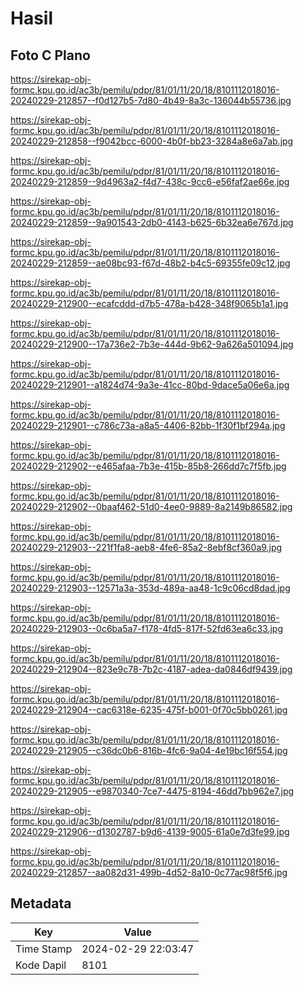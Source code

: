 # Hasil

## Foto C Plano

https://sirekap-obj-formc.kpu.go.id/ac3b/pemilu/pdpr/81/01/11/20/18/8101112018016-20240229-212857--f0d127b5-7d80-4b49-8a3c-136044b55736.jpg

https://sirekap-obj-formc.kpu.go.id/ac3b/pemilu/pdpr/81/01/11/20/18/8101112018016-20240229-212858--f9042bcc-6000-4b0f-bb23-3284a8e6a7ab.jpg

https://sirekap-obj-formc.kpu.go.id/ac3b/pemilu/pdpr/81/01/11/20/18/8101112018016-20240229-212859--9d4963a2-f4d7-438c-9cc6-e56faf2ae66e.jpg

https://sirekap-obj-formc.kpu.go.id/ac3b/pemilu/pdpr/81/01/11/20/18/8101112018016-20240229-212859--9a901543-2db0-4143-b625-6b32ea6e767d.jpg

https://sirekap-obj-formc.kpu.go.id/ac3b/pemilu/pdpr/81/01/11/20/18/8101112018016-20240229-212859--ae08bc93-f67d-48b2-b4c5-69355fe09c12.jpg

https://sirekap-obj-formc.kpu.go.id/ac3b/pemilu/pdpr/81/01/11/20/18/8101112018016-20240229-212900--ecafcddd-d7b5-478a-b428-348f9065b1a1.jpg

https://sirekap-obj-formc.kpu.go.id/ac3b/pemilu/pdpr/81/01/11/20/18/8101112018016-20240229-212900--17a736e2-7b3e-444d-9b62-9a626a501094.jpg

https://sirekap-obj-formc.kpu.go.id/ac3b/pemilu/pdpr/81/01/11/20/18/8101112018016-20240229-212901--a1824d74-9a3e-41cc-80bd-9dace5a06e6a.jpg

https://sirekap-obj-formc.kpu.go.id/ac3b/pemilu/pdpr/81/01/11/20/18/8101112018016-20240229-212901--c786c73a-a8a5-4406-82bb-1f30f1bf294a.jpg

https://sirekap-obj-formc.kpu.go.id/ac3b/pemilu/pdpr/81/01/11/20/18/8101112018016-20240229-212902--e465afaa-7b3e-415b-85b8-266dd7c7f5fb.jpg

https://sirekap-obj-formc.kpu.go.id/ac3b/pemilu/pdpr/81/01/11/20/18/8101112018016-20240229-212902--0baaf462-51d0-4ee0-9889-8a2149b86582.jpg

https://sirekap-obj-formc.kpu.go.id/ac3b/pemilu/pdpr/81/01/11/20/18/8101112018016-20240229-212903--221f1fa8-aeb8-4fe6-85a2-8ebf8cf360a9.jpg

https://sirekap-obj-formc.kpu.go.id/ac3b/pemilu/pdpr/81/01/11/20/18/8101112018016-20240229-212903--12571a3a-353d-489a-aa48-1c9c06cd8dad.jpg

https://sirekap-obj-formc.kpu.go.id/ac3b/pemilu/pdpr/81/01/11/20/18/8101112018016-20240229-212903--0c6ba5a7-f178-4fd5-817f-52fd63ea6c33.jpg

https://sirekap-obj-formc.kpu.go.id/ac3b/pemilu/pdpr/81/01/11/20/18/8101112018016-20240229-212904--823e9c78-7b2c-4187-adea-da0846df9439.jpg

https://sirekap-obj-formc.kpu.go.id/ac3b/pemilu/pdpr/81/01/11/20/18/8101112018016-20240229-212904--cac6318e-6235-475f-b001-0f70c5bb0261.jpg

https://sirekap-obj-formc.kpu.go.id/ac3b/pemilu/pdpr/81/01/11/20/18/8101112018016-20240229-212905--c36dc0b6-816b-4fc6-9a04-4e19bc16f554.jpg

https://sirekap-obj-formc.kpu.go.id/ac3b/pemilu/pdpr/81/01/11/20/18/8101112018016-20240229-212905--e9870340-7ce7-4475-8194-46dd7bb962e7.jpg

https://sirekap-obj-formc.kpu.go.id/ac3b/pemilu/pdpr/81/01/11/20/18/8101112018016-20240229-212906--d1302787-b9d6-4139-9005-61a0e7d3fe99.jpg

https://sirekap-obj-formc.kpu.go.id/ac3b/pemilu/pdpr/81/01/11/20/18/8101112018016-20240229-212857--aa082d31-499b-4d52-8a10-0c77ac98f5f6.jpg


## Metadata

| Key        | Value               |
| ---------- | ------------------- |
| Time Stamp | 2024-02-29 22:03:47 |
| Kode Dapil | 8101                |



